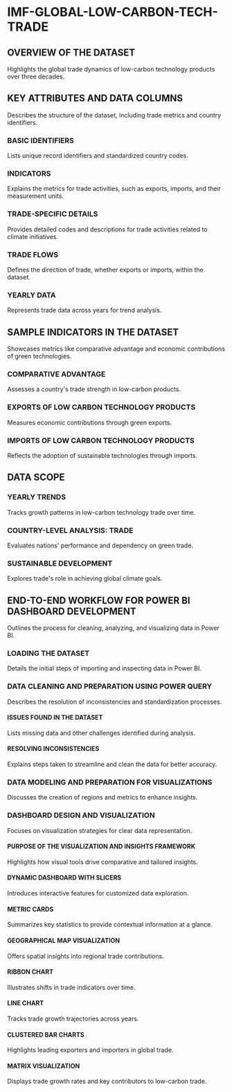 # IMF-GLOBAL-LOW-CARBON-TECH-TRADE
## OVERVIEW OF THE DATASET
Highlights the global trade dynamics of low-carbon technology products over three decades.

## KEY ATTRIBUTES AND DATA COLUMNS
Describes the structure of the dataset, including trade metrics and country identifiers.

### BASIC IDENTIFIERS
Lists unique record identifiers and standardized country codes.

### INDICATORS
Explains the metrics for trade activities, such as exports, imports, and their measurement units.

### TRADE-SPECIFIC DETAILS
Provides detailed codes and descriptions for trade activities related to climate initiatives.

### TRADE FLOWS
Defines the direction of trade, whether exports or imports, within the dataset.

### YEARLY DATA
Represents trade data across years for trend analysis.

## SAMPLE INDICATORS IN THE DATASET
Showcases metrics like comparative advantage and economic contributions of green technologies.

### COMPARATIVE ADVANTAGE
Assesses a country's trade strength in low-carbon products.

### EXPORTS OF LOW CARBON TECHNOLOGY PRODUCTS
Measures economic contributions through green exports.

### IMPORTS OF LOW CARBON TECHNOLOGY PRODUCTS
Reflects the adoption of sustainable technologies through imports.

## DATA SCOPE
### YEARLY TRENDS
Tracks growth patterns in low-carbon technology trade over time.

### COUNTRY-LEVEL ANALYSIS: TRADE
Evaluates nations' performance and dependency on green trade.

### SUSTAINABLE DEVELOPMENT
Explores trade's role in achieving global climate goals.

## END-TO-END WORKFLOW FOR POWER BI DASHBOARD DEVELOPMENT
Outlines the process for cleaning, analyzing, and visualizing data in Power BI.

### LOADING THE DATASET
Details the initial steps of importing and inspecting data in Power BI.

### DATA CLEANING AND PREPARATION USING POWER QUERY
Describes the resolution of inconsistencies and standardization processes.

#### ISSUES FOUND IN THE DATASET
Lists missing data and other challenges identified during analysis.

#### RESOLVING INCONSISTENCIES
Explains steps taken to streamline and clean the data for better accuracy.

### DATA MODELING AND PREPARATION FOR VISUALIZATIONS
Discusses the creation of regions and metrics to enhance insights.

### DASHBOARD DESIGN AND VISUALIZATION
Focuses on visualization strategies for clear data representation.

#### PURPOSE OF THE VISUALIZATION AND INSIGHTS FRAMEWORK
Highlights how visual tools drive comparative and tailored insights.

#### DYNAMIC DASHBOARD WITH SLICERS
Introduces interactive features for customized data exploration.

#### METRIC CARDS
Summarizes key statistics to provide contextual information at a glance.

#### GEOGRAPHICAL MAP VISUALIZATION
Offers spatial insights into regional trade contributions.

#### RIBBON CHART
Illustrates shifts in trade indicators over time.

#### LINE CHART
Tracks trade growth trajectories across years.

#### CLUSTERED BAR CHARTS
Highlights leading exporters and importers in global trade.

#### MATRIX VISUALIZATION
Displays trade growth rates and key contributors to low-carbon trade.







